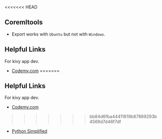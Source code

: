 <<<<<<< HEAD

## Coremltools
* Export works with `Ubuntu` but not with `Windows`.

## Helpful Links
For kivy app dev.
* [Codemy.com](https://www.youtube.com/watch?v=AxKksRhcmOA)
=======


## Helpful Links
For kivy app dev.
* [Codemy.com](https://www.youtube.com/watch?v=AxKksRhcmOA)
>>>>>>> bb84d6fba44411619b87889293b4569d7d46f7df
* [Python Simplified](https://www.youtube.com/watch?v=YDp73WjNISc&t=37s)